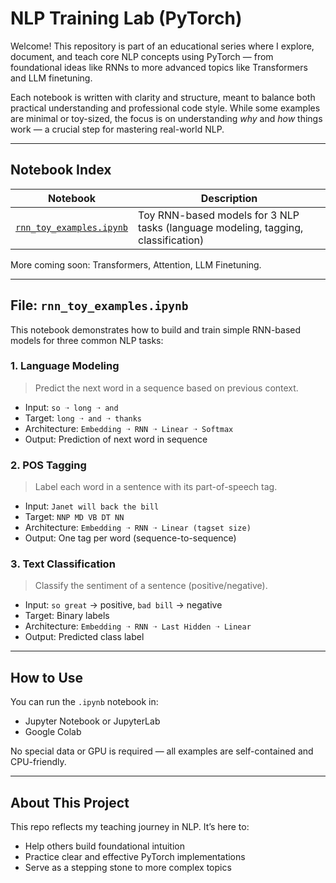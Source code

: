 # NLP Training Lab (PyTorch)

Welcome! This repository is part of an educational series where I explore, document, and teach core NLP concepts using PyTorch — from foundational ideas like RNNs to more advanced topics like Transformers and LLM finetuning.

Each notebook is written with clarity and structure, meant to balance both practical understanding and professional code style. While some examples are minimal or toy-sized, the focus is on understanding *why* and *how* things work — a crucial step for mastering real-world NLP.

---

## Notebook Index

| Notebook | Description |
|----------|-------------|
| [`rnn_toy_examples.ipynb`](./rnn_toy_examples.ipynb) | Toy RNN-based models for 3 NLP tasks (language modeling, tagging, classification) |

More coming soon: Transformers, Attention, LLM Finetuning.

---

## File: `rnn_toy_examples.ipynb`

This notebook demonstrates how to build and train simple RNN-based models for three common NLP tasks:

### 1️. Language Modeling
> Predict the next word in a sequence based on previous context.

- Input: `so ➝ long ➝ and`
- Target: `long ➝ and ➝ thanks`
- Architecture: `Embedding ➝ RNN ➝ Linear ➝ Softmax`
- Output: Prediction of next word in sequence

### 2. POS Tagging
> Label each word in a sentence with its part-of-speech tag.

- Input: `Janet will back the bill`
- Target: `NNP MD VB DT NN`
- Architecture: `Embedding ➝ RNN ➝ Linear (tagset size)`
- Output: One tag per word (sequence-to-sequence)

### 3️. Text Classification
> Classify the sentiment of a sentence (positive/negative).

- Input: `so great` → positive, `bad bill` → negative
- Target: Binary labels
- Architecture: `Embedding ➝ RNN ➝ Last Hidden ➝ Linear`
- Output: Predicted class label

---

## How to Use
You can run the `.ipynb` notebook in:
- Jupyter Notebook or JupyterLab
- Google Colab

No special data or GPU is required — all examples are self-contained and CPU-friendly.

---

## About This Project
This repo reflects my teaching journey in NLP. It’s here to:
- Help others build foundational intuition
- Practice clear and effective PyTorch implementations
- Serve as a stepping stone to more complex topics
